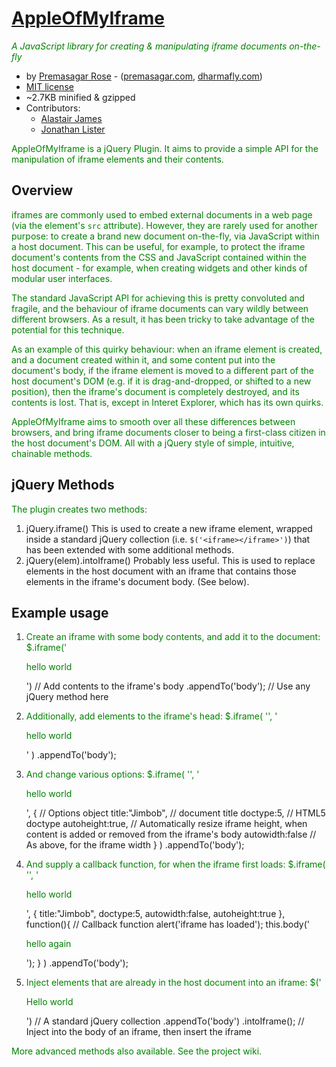 [AppleOfMyIframe](http://github.com/premasagar/appleofmyiframe)
================
*A JavaScript library for creating & manipulating iframe documents on-the-fly*


* by [Premasagar Rose](http://github.com/premasagar) - ([premasagar.com](http://premasagar.com), [dharmafly.com](http://dharmafly.com))
* [MIT license](http://opensource.org/licenses/mit-license.php)
* ~2.7KB minified & gzipped
* Contributors:
    * [Alastair James](http://github.com/onewheelgood)
    * [Jonathan Lister](http://jaybyjayfresh.com)


AppleOfMyIframe is a jQuery Plugin. It aims to provide a simple API for the manipulation of iframe elements and their contents.

Overview
--------
iframes are commonly used to embed external documents in a web page (via the element's `src` attribute). However, they are rarely used for another purpose: to create a brand new document on-the-fly, via JavaScript within a host document. This can be useful, for example, to protect the iframe document's contents from the CSS and JavaScript contained within the host document - for example, when creating widgets and other kinds of modular user interfaces.

The standard JavaScript API for achieving this is pretty convoluted and fragile, and the behaviour of iframe documents can vary wildly between different browsers. As a result, it has been tricky to take advantage of the potential for this technique.

As an example of this quirky behaviour: when an iframe element is created, and a document created within it, and some content put into the document's body, if the iframe element is moved to a different part of the host document's DOM (e.g. if it is drag-and-dropped, or shifted to a new position), then the iframe's document is completely destroyed, and its contents is lost. That is, except in Interet Explorer, which has its own quirks.

AppleOfMyIframe aims to smooth over all these differences between browsers, and bring iframe documents closer to being a first-class citizen in the host document's DOM. All with a jQuery style of simple, intuitive, chainable methods.


jQuery Methods
--------------
The plugin creates two methods:
1. jQuery.iframe()
    This is used to create a new iframe element, wrapped inside a standard jQuery collection (i.e. `$('<iframe></iframe>')`) that has been extended with some additional methods.
2. jQuery(elem).intoIframe()
    Probably less useful. This is used to replace elements in the host document with an iframe that contains those elements in the iframe's document body. (See below).


Example usage
-------------

1. Create an iframe with some body contents, and add it to the document:
        $.iframe('<p>hello world</p>') // Add contents to the iframe's body
            .appendTo('body'); // Use any jQuery method here

2. Additionally, add elements to the iframe's head:
        $.iframe(
            '<style>background-color:green;</style>',
            '<p>hello world</p>'
        )
            .appendTo('body');


3. And change various options:
        $.iframe(
            '<style>background-color:green;</style>',
            '<p>hello world</p>',
            { // Options object
                title:"Jimbob", // document title
                doctype:5, // HTML5 doctype
                autoheight:true, // Automatically resize iframe height, when content is added or removed from the iframe's body
                autowidth:false // As above, for the iframe width
            }
        )
            .appendTo('body');


4. And supply a callback function, for when the iframe first loads:
        $.iframe(
            '<style>p {color:green;}</style>',
            '<p>hello world</p>',
            {
                title:"Jimbob",
                doctype:5,
                autowidth:false,
                autoheight:true
            },
            function(){ // Callback function
                alert('iframe has loaded');
                this.body('<p>hello again</p>');
            }
        )
            .appendTo('body');

5. Inject elements that are already in the host document into an iframe:
        $('<p>Hello world</p>') // A standard jQuery collection
            .appendTo('body')
            .intoIframe(); // Inject into the body of an iframe, then insert the iframe


More advanced methods also available. See the project wiki.
